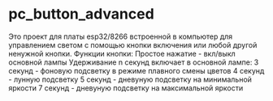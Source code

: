 # pc_button_advanced
Это проект для платы esp32/8266 встроенной в компьютер для управлением светом с помощью кнопки включения или любой другой ненужной кнопки.
Функции кнопки:
  Простое нажатие - вкл/выкл основной лампы
  Удерживание n секунд включает в основной лампе:
  3 секунд - фоновую подсветку в режиме плавного смены цветов
  4 секунд - лунную подсветку
  5 секунд - дневуную подсветку на минимальной яркости
  7 секунд - дневуную подсветку на максимальной яркости
  
